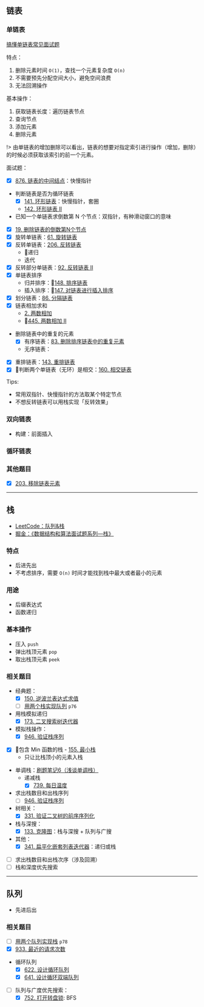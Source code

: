 ## 链表

### 单链表

[搞懂单链表常见面试题](https://juejin.im/post/5aa299c1518825557b4c5806)

特点：

1. 删除元素时间 `O(1)`，查找一个元素复杂度 `O(n)`
2. 不需要预先分配空间大小，避免空间浪费
3. 无法回溯操作

基本操作：

1. 获取链表长度：遍历链表节点 
2. 查询节点
3. 添加元素
4. 删除元素

!> 由单链表的增加删除可以看出，链表的想要对指定索引进行操作（增加，删除）的时候必须获取该索引的前一个元素。

面试题：

- [x] [876. 链表的中间结点](https://leetcode-cn.com/problems/middle-of-the-linked-list/)：快慢指针
- 判断链表是否为循环链表
  - [x] [141. 环形链表](https://leetcode-cn.com/problems/linked-list-cycle/)：快慢指针，套圈
  - [142. 环形链表 II](https://leetcode-cn.com/problems/linked-list-cycle-ii/)
- 已知一个单链表求倒数第 N 个节点：双指针，有种滑动窗口的意味
- [x] [19. 删除链表的倒数第N个节点](https://leetcode-cn.com/problems/remove-nth-node-from-end-of-list/)
- [x] 旋转单链表：[61. 旋转链表](https://leetcode-cn.com/problems/rotate-list/solution/chuan-zhen-yin-xian-by-liweiwei1419/)
- [x] 反转单链表：[206. 反转链表](https://leetcode-cn.com/problems/reverse-linked-list/) 
  - 🧐递归
  - 迭代
- [x] 反转部分单链表：[92. 反转链表 II](https://leetcode-cn.com/problems/reverse-linked-list-ii/)
- [x] 单链表排序
  - 归并排序：🧐[148. 排序链表](https://leetcode-cn.com/problems/sort-list/)
  - 插入排序：🧐[147. 对链表进行插入排序](https://leetcode-cn.com/problems/insertion-sort-list/)
- [x] 划分链表：[86. 分隔链表](https://leetcode-cn.com/problems/partition-list/)
- [x] 链表相加求和
  - [2. 两数相加](https://leetcode-cn.com/problems/add-two-numbers/)
  - 🧐[445. 两数相加 II](https://leetcode-cn.com/problems/add-two-numbers-ii/)
- 删除链表中的重复的元素
  - [x] 有序链表：[83. 删除排序链表中的重复元素](https://leetcode-cn.com/problems/remove-duplicates-from-sorted-list/)
  - 无序链表：
- [x] 重排链表：[143. 重排链表](https://leetcode-cn.com/problems/reorder-list/)
- [x] 🧐判断两个单链表（无环）是相交：[160. 相交链表](https://leetcode-cn.com/problems/intersection-of-two-linked-lists/)

Tips:

- 常用双指针、快慢指针的方法取某个特定节点
- 不想反转链表可以用栈实现「反转效果」

### 双向链表

- 构建：前面插入

### 循环链表

### 其他题目

- [x] [203. 移除链表元素](https://leetcode-cn.com/problems/remove-linked-list-elements/submissions/)

----

## 栈

- [LeetCode：队列&栈](https://leetcode-cn.com/explore/learn/card/queue-stack/218/stack-last-in-first-out-data-structure/)
- [掘金：《数据结构和算法面试题系列—栈》](https://juejin.im/post/5b9c78cdf265da0ab915b5da)

### 特点

- 后进先出
- 不考虑排序，需要 `O(n)` 时间才能找到栈中最大或者最小的元素

### 用途

- 后缀表达式
- 函数递归

### 基本操作

- 压入 `push`
- 弹出栈顶元素 `pop`
- 取出栈顶元素 `peek`

### 相关题目

- 经典题：
  - [x] [150. 逆波兰表达式求值](https://leetcode-cn.com/problems/evaluate-reverse-polish-notation/)
  - [ ] [用两个栈实现队列](https://leetcode-cn.com/problems/implement-queue-using-stacks/) `p76`
- 用栈模拟递归
  - [x] [173. 二叉搜索树迭代器](https://leetcode-cn.com/problems/binary-search-tree-iterator/)
- 模拟栈操作：
  - [x] [946. 验证栈序列](https://leetcode-cn.com/problems/validate-stack-sequences/)
- [x] 🧐包含 Min 函数的栈 - [155. 最小栈](https://leetcode-cn.com/problems/min-stack/)
  - 只让比栈顶小的元素入栈
- 单调栈：[刷题笔记6（浅谈单调栈）](https://zhuanlan.zhihu.com/p/26465701)
  - 递减栈
    - [x] [739. 每日温度](https://leetcode-cn.com/problems/daily-temperatures/)
- 求出栈数目和出栈序列
  - [ ] [946. 验证栈序列](https://leetcode-cn.com/problems/validate-stack-sequences/)
- 树相关：
  - [x] [331. 验证二叉树的前序序列化](https://leetcode-cn.com/problems/verify-preorder-serialization-of-a-binary-tree/)
- 栈与深搜：
  - [x] [133. 克隆图](https://leetcode-cn.com/problems/clone-graph/)：栈与深搜 + 队列与广搜
- 其他：
  - [x] [341. 扁平化嵌套列表迭代器](https://leetcode-cn.com/problems/flatten-nested-list-iterator/)：递归或栈
- [ ] 求出栈数目和出栈次序（涉及回溯）
- [ ] 栈和深度优先搜索

----

## 队列

- 先进后出
  
### 相关题目

- [ ] [用两个队列实现栈](https://leetcode-cn.com/problems/implement-stack-using-queues/) `p78`
- [x] [933. 最近的请求次数](https://leetcode-cn.com/problems/number-of-recent-calls/)
- 循环队列
  - [x] [622. 设计循环队列](https://leetcode-cn.com/problems/design-circular-queue/)
  - [x] [641. 设计循环双端队列](https://leetcode-cn.com/problems/design-circular-deque/) 
- [ ] 队列与广度优先搜索：
  - [x] [752. 打开转盘锁](https://leetcode-cn.com/problems/open-the-lock/): BFS 